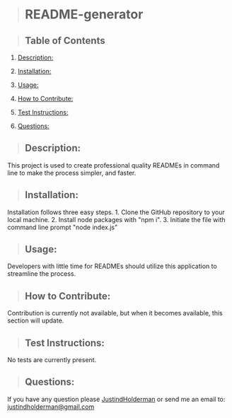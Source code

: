 
   
  > # README-generator

  > 

  > ## Table of Contents

  1. [Description:](#description)
  2. [Installation:](#installation)
  3. [Usage:](#usage)
  4. [How to Contribute:](#how-to-contribute)
  
  6. [Test Instructions:](#test-instructions)
  7. [Questions:](#questions)

  > ## Description:
  This project is used to create professional quality READMEs in command line to make the process simpler, and faster.

  > ## Installation:
  Installation follows three easy steps. 1. Clone the GitHub repository to your local machine. 2. Install node packages with "npm i". 3. Initiate the file with command line prompt "node index.js"

  > ## Usage:
  Developers with little time for READMEs should utilize this application to streamline the process.
  
  > ## How to Contribute:
  Contribution is currently not available, but when it becomes available, this section will update.
  
  > 

  > ## Test Instructions:
  No tests are currently present.
  
  > ## Questions:
  If you have any question please [JustindHolderman](https://github.com/JustindHolderman) or send me an email to: justindholderman@gmail.com
      